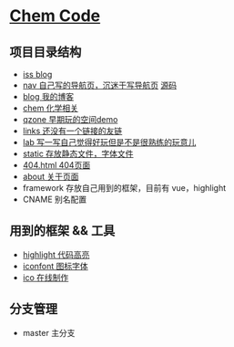 # [Chem Code](https://cemcoe.com)

## 项目目录结构
- [iss blog](https://github.com/cemcoe/cemcoe.github.io/issues)
- [nav 自己写的导航页，沉迷于写导航页](https://cemcoe.com/nav/index.html) [源码](https://github.com/cemcoe/nav)
- [blog 我的博客](https://cemcoe.com/blog/index.html)
- [chem 化学相关](https://cemcoe.com/chem/index.html)
- [qzone 早期玩的空间demo](https://cemcoe.com/qzone/index.html)
- [links 还没有一个链接的友链](https://cemcoe.com/links/index.html)
- [lab 写一写自己觉得好玩但是不是很熟练的玩意儿](https://cemcoe.com/lab/index.html)
- [static 存放静态文件，字体文件](https://cemcoe.com/static/)
- [404.html 404页面](https://cemcoe.com/404.html)
- [about 关于页面](https://cemcoe.com/about/index.html)
- framework 存放自己用到的框架，目前有 vue，highlight
- CNAME 别名配置

## 用到的框架 && 工具
- [highlight 代码高亮](https://highlightjs.org/)
- [iconfont 图标字体](https://www.iconfont.cn/)
- [ico 在线制作](http://www.bitbug.net/) 

## 分支管理
- master 主分支





